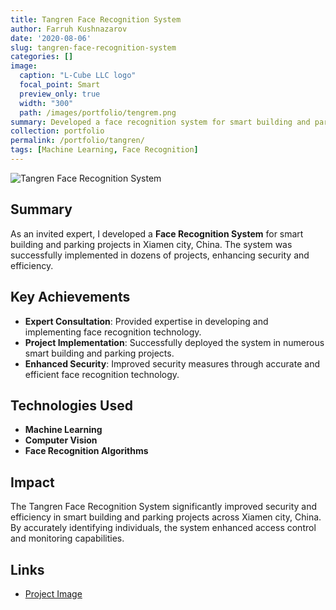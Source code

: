 ```yaml
---
title: Tangren Face Recognition System
author: Farruh Kushnazarov
date: '2020-08-06'
slug: tangren-face-recognition-system
categories: []
image:
  caption: "L-Cube LLC logo"
  focal_point: Smart
  preview_only: true
  width: "300"
  path: /images/portfolio/tengrem.png
summary: Developed a face recognition system for smart building and parking projects in Xiamen city, China, resulting in the successful implementation of numerous projects.
collection: portfolio
permalink: /portfolio/tangren/
tags: [Machine Learning, Face Recognition]
---
```


![Tangren Face Recognition System](../../images/portfolio/tangrem.png)

## Summary
As an invited expert, I developed a **Face Recognition System** for smart building and parking projects in Xiamen city, China. The system was successfully implemented in dozens of projects, enhancing security and efficiency.

## Key Achievements
- **Expert Consultation**: Provided expertise in developing and implementing face recognition technology.
- **Project Implementation**: Successfully deployed the system in numerous smart building and parking projects.
- **Enhanced Security**: Improved security measures through accurate and efficient face recognition technology.

## Technologies Used
- **Machine Learning**
- **Computer Vision**
- **Face Recognition Algorithms**

## Impact
The Tangren Face Recognition System significantly improved security and efficiency in smart building and parking projects across Xiamen city, China. By accurately identifying individuals, the system enhanced access control and monitoring capabilities.

## Links
- [Project Image](../files/projects/tangrem/tangrem.png) <!-- Replace with the actual image if available -->
